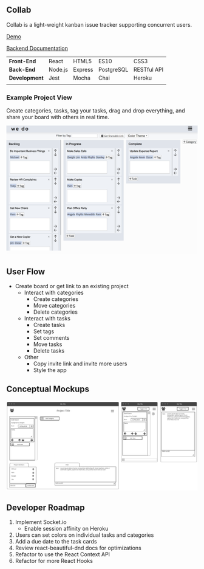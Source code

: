 ## Collab

Collab is a light-weight kanban issue tracker supporting concurrent users.

[Demo](https://wedo.now.sh/)

[Backend Documentation](https://github.com/pmnord/todo-management-react-capstone-server)

|                 |         |         |            |             |
| --------------- | ------- | ------- | ---------- | ----------- |
| **Front-End**   | React   | HTML5   | ES10       | CSS3        |
| **Back-End**    | Node.js | Express | PostgreSQL | RESTful API |
| **Development** | Jest    | Mocha   | Chai       | Heroku      | Vercel |
|                 |         |         |            |             |

### Example Project View

Create categories, tasks, tag your tasks, drag and drop everything, and share your board with others in real time.

![Application View](./resources/screenshot1.png)

## User Flow

- Create board or get link to an existing project
  - Interact with categories
    - Create categories
    - Move categories
    - Delete categories
  - Interact with tasks
    - Create tasks
    - Set tags
    - Set comments
    - Move tasks
    - Delete tasks
  - Other
    - Copy invite link and invite more users
    - Style the app

## Conceptual Mockups

![Desktop Wireframe](./resources/cap3wireframes.png)

## Developer Roadmap

1. Implement Socket.io
   - Enable session affinity on Heroku
1. Users can set colors on individual tasks and categories
1. Add a due date to the task cards
1. Review react-beautiful-dnd docs for optimizations
1. Refactor to use the React Context API
1. Refactor for more React Hooks
